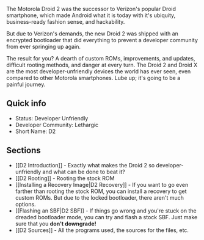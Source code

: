 The Motorola Droid 2 was the successor to Verizon's popular Droid smartphone, which made Android what it is today with it's ubiquity, business-ready fashion sense, and hackability.

But due to Verizon's demands, the new Droid 2 was shipped with an encrypted bootloader that did everything to prevent a developer community from ever springing up again.

The result for you? A dearth of custom ROMs, improvements, and updates, difficult rooting methods, and danger at every turn. The Droid 2 and Droid X are the most developer-unfriendly devices the world has ever seen, even compared to other Motorola smartphones. Lube up; it's going to be a painful journey.

## Quick info

* Status: Developer Unfriendly
* Developer Community: Lethargic
* Short Name: D2

## Sections

* [[D2 Introduction]] - Exactly what makes the Droid 2 so developer-unfriendly and what can be done to beat it?
* [[D2 Rooting]] - Rooting the stock ROM
* [[Installing a Recovery Image|D2 Recovery]] - If you want to go even farther than rooting the stock ROM, you can install a recovery to get custom ROMs. But due to the locked bootloader, there aren't much options.
* [[Flashing an SBF|D2 SBF]] - If things go wrong and you're stuck on the dreaded bootloader mode, you can try and flash a stock SBF. Just make sure that you **don't downgrade!**
* [[D2 Sources]] - All the programs used, the sources for the files, etc.
